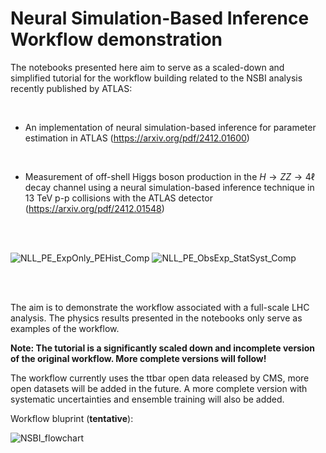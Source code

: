# Neural Simulation-Based Inference Workflow demonstration

The notebooks presented here aim to serve as a scaled-down and simplified tutorial for the workflow building related to the NSBI analysis recently published by ATLAS:

<br/>

- An implementation of neural simulation-based inference for parameter estimation in ATLAS (https://arxiv.org/pdf/2412.01600)
  
<br/>

- Measurement of off-shell Higgs boson production in the $H\to ZZ \to 4\ell$ decay channel using a neural simulation-based inference technique in 13 TeV p-p collisions with the ATLAS detector (https://arxiv.org/pdf/2412.01548)

<br/>
<br/>

![NLL_PE_ExpOnly_PEHist_Comp](https://github.com/user-attachments/assets/5aba909b-efc5-4a66-b171-9aa2c8c4d6f4) ![NLL_PE_ObsExp_StatSyst_Comp](https://github.com/user-attachments/assets/3c518b0b-90cb-4bcc-8830-a2783777010f)

<br/>
<br/>

The aim is to demonstrate the workflow associated with a full-scale LHC analysis. The physics results presented in the notebooks only serve as examples of the workflow.

**Note: The tutorial is a significantly scaled down and incomplete version of the original workflow. More complete versions will follow!**

The workflow currently uses the ttbar open data released by CMS, more open datasets will be added in the future. A more complete version with systematic uncertainties and ensemble training will also be added.

Workflow bluprint (**tentative**):

![NSBI_flowchart](https://github.com/user-attachments/assets/0aba882f-e604-4181-b1fc-ae51b344124c)



